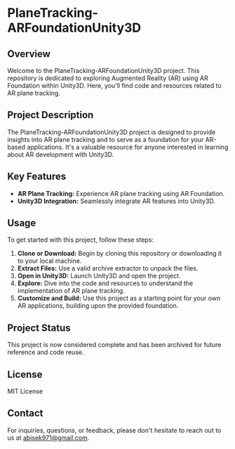 # PlaneTracking-ARFoundationUnity3D

## Overview
Welcome to the PlaneTracking-ARFoundationUnity3D project. This repository is dedicated to exploring Augmented Reality (AR) using AR Foundation within Unity3D. Here, you'll find code and resources related to AR plane tracking.

## Project Description
The PlaneTracking-ARFoundationUnity3D project is designed to provide insights into AR plane tracking and to serve as a foundation for your AR-based applications. It's a valuable resource for anyone interested in learning about AR development with Unity3D.

## Key Features
- **AR Plane Tracking:** Experience AR plane tracking using AR Foundation.
- **Unity3D Integration:** Seamlessly integrate AR features into Unity3D.

## Usage
To get started with this project, follow these steps:

1. **Clone or Download:** Begin by cloning this repository or downloading it to your local machine.
2. **Extract Files:** Use a valid archive extractor to unpack the files.
3. **Open in Unity3D:** Launch Unity3D and open the project.
4. **Explore:** Dive into the code and resources to understand the implementation of AR plane tracking.
5. **Customize and Build:** Use this project as a starting point for your own AR applications, building upon the provided foundation.

## Project Status
This project is now considered complete and has been archived for future reference and code reuse.

## License
MIT License

## Contact
For inquiries, questions, or feedback, please don't hesitate to reach out to us at abisek971@gmail.com.


